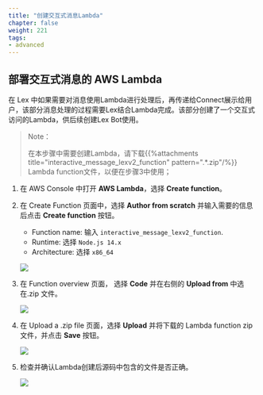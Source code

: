 ```yaml
---
title: "创建交互式消息Lambda"
chapter: false
weight: 221
tags:
- advanced
---
```


## 部署交互式消息的 AWS Lambda
在 Lex 中如果需要对消息使用Lambda进行处理后，再传递给Connect展示给用户，该部分消息处理的过程需要Lex结合Lambda完成。该部分创建了一个交互式访问的Lambda，供后续创建Lex Bot使用。

> Note：
> 
> 在本步骤中需要创建Lambda，请下载{{%attachments title="interactive_message_lexv2_function" pattern=".*\.zip"/%}} Lambda function文件，以便在步骤3中使用；

1. 在 AWS Console 中打开 **AWS Lambda**，选择 **Create function**。
2. 在 Create Function 页面中，选择 **Author from scratch** 并输入需要的信息后点击 **Create function** 按钮。
   * Function name: 输入 `interactive_message_lexv2_function`.
   * Runtime: 选择 `Node.js 14.x`
   * Architecture: 选择 `x86_64`
   
   ![](/images/chatbot/interactive_lambda_fun_1.jpg?width=1000px)
3. 在 Function overview 页面， 选择 **Code** 并在右侧的 **Upload from** 中选在.zip 文件。

   ![](/images/chatbot/interactive_lambda_fun_2.jpg?width=1000px)
4. 在 Upload a .zip file 页面，选择 **Upload** 并将下载的 Lambda function zip文件，并点击 **Save** 按钮。

   ![](/images/chatbot/interactive_lambda_fun_3.jpg?width=1000px)
5. 检查并确认Lambda创建后源码中包含的文件是否正确。

   ![](/images/chatbot/interactive_lambda_fun_4.jpg?width=1000px)